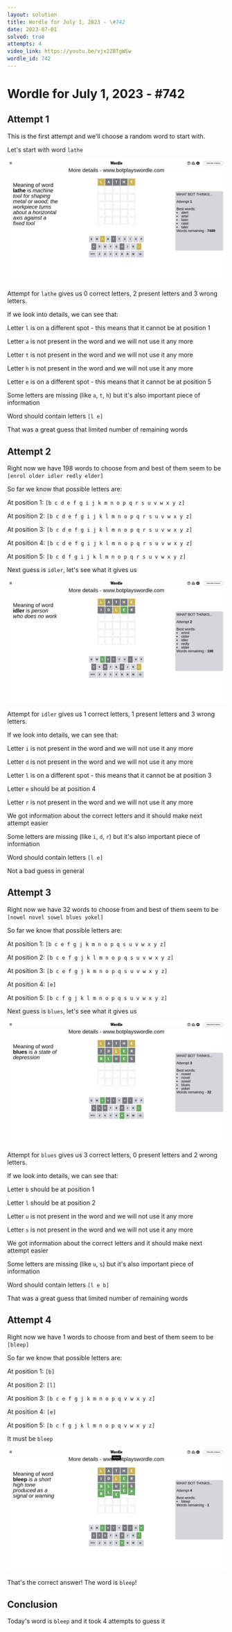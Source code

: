 ```yaml
---
layout: solution
title: Wordle for July 1, 2023 - \#742
date: 2023-07-01
solved: true
attempts: 4
video_link: https://youtu.be/vjx2ZBTgWSw
wordle_id: 742
---
```


# Wordle for July 1, 2023 - \#742

## Attempt 1

This is the first attempt and we'll choose a random word to start with.

Let's start with word `lathe`

![Attempt 1](2023-07-01/attempt-1.png)

Attempt for `lathe` gives us 0 correct letters, 2 present letters and 3 wrong letters.

If we look into details, we can see that:

Letter `l` is on a different spot - this means that it cannot be at position 1

Letter `a` is not present in the word and we will not use it any more

Letter `t` is not present in the word and we will not use it any more

Letter `h` is not present in the word and we will not use it any more

Letter `e` is on a different spot - this means that it cannot be at position 5

Some letters are missing (like `a`, `t`, `h`) but it's also important piece of information

Word should contain letters `[l e]`

That was a great guess that limited number of remaining words



## Attempt 2

Right now we have 198 words to choose from and best of them seem to be `[enrol older idler redly elder]`

So far we know that possible letters are:

At position 1: `[b c d e f g i j k m n o p q r s u v w x y z]`

At position 2: `[b c d e f g i j k l m n o p q r s u v w x y z]`

At position 3: `[b c d e f g i j k l m n o p q r s u v w x y z]`

At position 4: `[b c d e f g i j k l m n o p q r s u v w x y z]`

At position 5: `[b c d f g i j k l m n o p q r s u v w x y z]`

Next guess is `idler`, let's see what it gives us

![Attempt 2](2023-07-01/attempt-2.png)

Attempt for `idler` gives us 1 correct letters, 1 present letters and 3 wrong letters.

If we look into details, we can see that:

Letter `i` is not present in the word and we will not use it any more

Letter `d` is not present in the word and we will not use it any more

Letter `l` is on a different spot - this means that it cannot be at position 3

Letter `e` should be at position 4

Letter `r` is not present in the word and we will not use it any more

We got information about the correct letters and it should make next attempt easier

Some letters are missing (like `i`, `d`, `r`) but it's also important piece of information

Word should contain letters `[l e]`

Not a bad guess in general



## Attempt 3

Right now we have 32 words to choose from and best of them seem to be `[nowel novel sowel blues yokel]`

So far we know that possible letters are:

At position 1: `[b c e f g j k m n o p q s u v w x y z]`

At position 2: `[b c e f g j k l m n o p q s u v w x y z]`

At position 3: `[b c e f g j k m n o p q s u v w x y z]`

At position 4: `[e]`

At position 5: `[b c f g j k l m n o p q s u v w x y z]`

Next guess is `blues`, let's see what it gives us

![Attempt 3](2023-07-01/attempt-3.png)

Attempt for `blues` gives us 3 correct letters, 0 present letters and 2 wrong letters.

If we look into details, we can see that:

Letter `b` should be at position 1

Letter `l` should be at position 2

Letter `u` is not present in the word and we will not use it any more

Letter `s` is not present in the word and we will not use it any more

We got information about the correct letters and it should make next attempt easier

Some letters are missing (like `u`, `s`) but it's also important piece of information

Word should contain letters `[l e b]`

That was a great guess that limited number of remaining words



## Attempt 4

Right now we have 1 words to choose from and best of them seem to be `[bleep]`

So far we know that possible letters are:

At position 1: `[b]`

At position 2: `[l]`

At position 3: `[b c e f g j k m n o p q v w x y z]`

At position 4: `[e]`

At position 5: `[b c f g j k l m n o p q v w x y z]`

It must be `bleep`

![Attempt 4](2023-07-01/attempt-4.png)

That's the correct answer! The word is `bleep`!

## Conclusion

Today's word is `bleep` and it took 4 attempts to guess it

